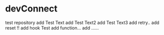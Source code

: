 # devConnect
test repository
add Test Text
add Test Text2
add Test Text3
add retry..
add reset !!
add hook Test
add function...
add ......
